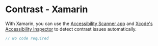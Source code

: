 # Contrast - Xamarin

With Xamarin, you can use the [Accessibility Scanner app](https://developer.android.com/guide/topics/ui/accessibility/testing#accessibility-scanner) and [Xcode's Accessibility Inspector](https://developer.apple.com/library/archive/documentation/Accessibility/Conceptual/AccessibilityMacOSX/OSXAXTestingApps.html) to detect contrast issues automatically.

```csharp
// No code required
```
